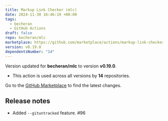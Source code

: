 ```yaml
---
title: Markup Link Checker (mlc)
date: 2024-11-30 16:46:19 +00:00
tags:
  - becheran
  - GitHub Actions
draft: false
repo: becheran/mlc
marketplace: https://github.com/marketplace/actions/markup-link-checker-mlc
version: v0.19.0
dependentsNumber: "14"
---
```



Version updated for **becheran/mlc** to version **v0.19.0**.
- This action is used across all versions by **14** repositories.

Go to the [GitHub Marketplace](https://github.com/marketplace/actions/markup-link-checker-mlc) to find the latest changes.

## Release notes

- Added `--gituntracked` feature. #96 
